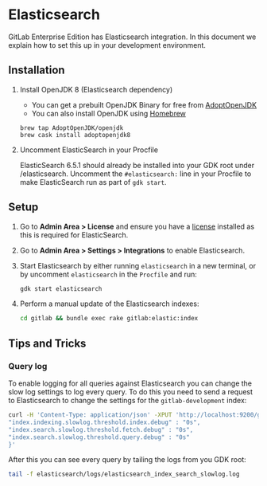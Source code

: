 # Elasticsearch

GitLab Enterprise Edition has Elasticsearch integration. In this
document we explain how to set this up in your development
environment.

## Installation

1. Install OpenJDK 8 (Elasticsearch dependency)

    - You can get a prebuilt OpenJDK Binary for free from [AdoptOpenJDK](https://adoptopenjdk.net)
    - You can also install OpenJDK using [Homebrew](https://github.com/AdoptOpenJDK/homebrew-openjdk)
    ```
    brew tap AdoptOpenJDK/openjdk
    brew cask install adoptopenjdk8
    ```

1. Uncomment ElasticSearch in your Procfile

   ElasticSearch 6.5.1 should already be installed into your GDK root
under /elasticsearch. Uncomment the `#elasticsearch:` line in your
Procfile to make ElasticSearch run as part of `gdk start`.

## Setup

1. Go to **Admin Area > License** and ensure you have a [license](https://about.gitlab.com/handbook/developer-onboarding/#working-on-gitlab-ee) installed as this is required for ElasticSearch.

1. Go to **Admin Area > Settings > Integrations** to enable Elasticsearch.

1. Start Elasticsearch by either running `elasticsearch` in a new terminal, or
   by uncomment `elasticsearch` in the `Procfile` and run:

   ```sh
   gdk start elasticsearch
   ```

1. Perform a manual update of the Elasticsearch indexes:

   ```sh
   cd gitlab && bundle exec rake gitlab:elastic:index
   ```

## Tips and Tricks

### Query log

To enable logging for all queries against Elasticsearch you can change the slow
log settings to log every query. To do this you need to send a request to
Elasticsearch to change the settings for the `gitlab-development` index:

```sh
curl -H 'Content-Type: application/json' -XPUT 'http://localhost:9200/gitlab-development/_settings' -d '{
"index.indexing.slowlog.threshold.index.debug" : "0s",
"index.search.slowlog.threshold.fetch.debug" : "0s",
"index.search.slowlog.threshold.query.debug" : "0s"
}'
```

After this you can see every query by tailing the logs from you GDK root:

```sh
tail -f elasticsearch/logs/elasticsearch_index_search_slowlog.log
```
